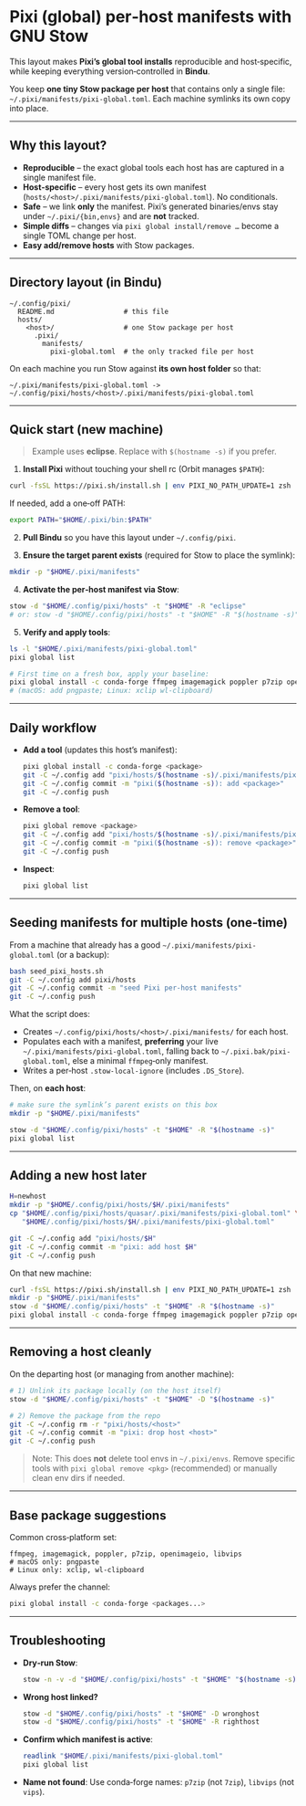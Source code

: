 # Pixi (global) per‑host manifests with GNU Stow

This layout makes **Pixi’s global tool installs** reproducible and host‑specific, while keeping everything version‑controlled in **Bindu**.

You keep **one tiny Stow package per host** that contains only a single file:
`~/.pixi/manifests/pixi-global.toml`. Each machine symlinks its own copy into place.

---

## Why this layout?

- **Reproducible** – the exact global tools each host has are captured in a single manifest file.
- **Host‑specific** – every host gets its own manifest (`hosts/<host>/.pixi/manifests/pixi-global.toml`). No conditionals.
- **Safe** – we link **only** the manifest. Pixi’s generated binaries/envs stay under `~/.pixi/{bin,envs}` and are **not** tracked.
- **Simple diffs** – changes via `pixi global install/remove …` become a single TOML change per host.
- **Easy add/remove hosts** with Stow packages.

---

## Directory layout (in Bindu)

```
~/.config/pixi/
  README.md                 # this file
  hosts/
    <host>/                 # one Stow package per host
      .pixi/
        manifests/
          pixi-global.toml  # the only tracked file per host
```

On each machine you run Stow against **its own host folder** so that:

```
~/.pixi/manifests/pixi-global.toml -> ~/.config/pixi/hosts/<host>/.pixi/manifests/pixi-global.toml
```

---

## Quick start (new machine)

> Example uses **eclipse**. Replace with `$(hostname -s)` if you prefer.

1) **Install Pixi** without touching your shell rc (Orbit manages `$PATH`):

```bash
curl -fsSL https://pixi.sh/install.sh | env PIXI_NO_PATH_UPDATE=1 zsh
```

If needed, add a one‑off PATH:
```bash
export PATH="$HOME/.pixi/bin:$PATH"
```

2) **Pull Bindu** so you have this layout under `~/.config/pixi`.

3) **Ensure the target parent exists** (required for Stow to place the symlink):
```bash
mkdir -p "$HOME/.pixi/manifests"
```

4) **Activate the per‑host manifest via Stow**:
```bash
stow -d "$HOME/.config/pixi/hosts" -t "$HOME" -R "eclipse"
# or: stow -d "$HOME/.config/pixi/hosts" -t "$HOME" -R "$(hostname -s)"
```

5) **Verify and apply tools**:
```bash
ls -l "$HOME/.pixi/manifests/pixi-global.toml"
pixi global list

# First time on a fresh box, apply your baseline:
pixi global install -c conda-forge ffmpeg imagemagick poppler p7zip openimageio libvips
# (macOS: add pngpaste; Linux: xclip wl-clipboard)
```

---

## Daily workflow

- **Add a tool** (updates this host’s manifest):
  ```bash
  pixi global install -c conda-forge <package>
  git -C ~/.config add "pixi/hosts/$(hostname -s)/.pixi/manifests/pixi-global.toml"
  git -C ~/.config commit -m "pixi($(hostname -s)): add <package>"
  git -C ~/.config push
  ```

- **Remove a tool**:
  ```bash
  pixi global remove <package>
  git -C ~/.config add "pixi/hosts/$(hostname -s)/.pixi/manifests/pixi-global.toml"
  git -C ~/.config commit -m "pixi($(hostname -s)): remove <package>"
  git -C ~/.config push
  ```

- **Inspect**:
  ```bash
  pixi global list
  ```

---

## Seeding manifests for multiple hosts (one‑time)

From a machine that already has a good `~/.pixi/manifests/pixi-global.toml` (or a backup):

```bash
bash seed_pixi_hosts.sh
git -C ~/.config add pixi/hosts
git -C ~/.config commit -m "seed Pixi per-host manifests"
git -C ~/.config push
```

What the script does:
- Creates `~/.config/pixi/hosts/<host>/.pixi/manifests/` for each host.
- Populates each with a manifest, **preferring** your live `~/.pixi/manifests/pixi-global.toml`,
  falling back to `~/.pixi.bak/pixi-global.toml`, else a minimal `ffmpeg`‑only manifest.
- Writes a per‑host `.stow-local-ignore` (includes `.DS_Store`).

Then, on **each host**:
```bash
# make sure the symlink’s parent exists on this box
mkdir -p "$HOME/.pixi/manifests"

stow -d "$HOME/.config/pixi/hosts" -t "$HOME" -R "$(hostname -s)"
pixi global list
```

---

## Adding a new host later

```bash
H=newhost
mkdir -p "$HOME/.config/pixi/hosts/$H/.pixi/manifests"
cp "$HOME/.config/pixi/hosts/quasar/.pixi/manifests/pixi-global.toml" \
   "$HOME/.config/pixi/hosts/$H/.pixi/manifests/pixi-global.toml"

git -C ~/.config add "pixi/hosts/$H"
git -C ~/.config commit -m "pixi: add host $H"
git -C ~/.config push
```

On that new machine:
```bash
curl -fsSL https://pixi.sh/install.sh | env PIXI_NO_PATH_UPDATE=1 zsh
mkdir -p "$HOME/.pixi/manifests"
stow -d "$HOME/.config/pixi/hosts" -t "$HOME" -R "$(hostname -s)"
pixi global install -c conda-forge ffmpeg imagemagick poppler p7zip openimageio libvips  # if fresh
```

---

## Removing a host cleanly

On the departing host (or managing from another machine):

```bash
# 1) Unlink its package locally (on the host itself)
stow -d "$HOME/.config/pixi/hosts" -t "$HOME" -D "$(hostname -s)"

# 2) Remove the package from the repo
git -C ~/.config rm -r "pixi/hosts/<host>"
git -C ~/.config commit -m "pixi: drop host <host>"
git -C ~/.config push
```

> Note: This does **not** delete tool envs in `~/.pixi/envs`. Remove specific tools with
> `pixi global remove <pkg>` (recommended) or manually clean env dirs if needed.

---

## Base package suggestions

Common cross‑platform set:
```text
ffmpeg, imagemagick, poppler, p7zip, openimageio, libvips
# macOS only: pngpaste
# Linux only: xclip, wl-clipboard
```

Always prefer the channel:
```bash
pixi global install -c conda-forge <packages...>
```

---

## Troubleshooting

- **Dry‑run Stow**:
  ```bash
  stow -n -v -d "$HOME/.config/pixi/hosts" -t "$HOME" "$(hostname -s)"
  ```

- **Wrong host linked?**
  ```bash
  stow -d "$HOME/.config/pixi/hosts" -t "$HOME" -D wronghost
  stow -d "$HOME/.config/pixi/hosts" -t "$HOME" -R righthost
  ```

- **Confirm which manifest is active**:
  ```bash
  readlink "$HOME/.pixi/manifests/pixi-global.toml"
  pixi global list
  ```

- **Name not found**:
  Use conda‑forge names: `p7zip` (not `7zip`), `libvips` (not `vips`).
